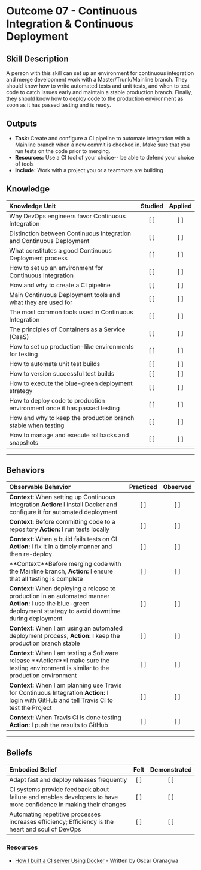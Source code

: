 # Outcome 07 - Continuous Integration & Continuous Deployment

Skill Description
-----------------
A person with this skill can set up an environment for continuous integration and merge development work with a Master/Trunk/Mainline branch. They should know how to write automated tests and unit tests, and when to test code to catch issues early and maintain a stable production branch. Finally, they should know how to deploy code to the production environment as soon as it has passed testing and is ready. 


Outputs
-------
- **Task:** Create and configure a CI pipeline to automate integration with a Mainline branch when a new commit is checked in. Make sure that you run tests on the code prior to merging. 
- **Resources:** Use a CI tool of your choice-- be able to defend your choice of tools
- **Include:** Work with a project you or a teammate are building


## **Knowledge**

| Knowledge Unit   |      Studied      | Applied |
|:-----------------|:-----------------:|:---------:|
| Why DevOps engineers favor Continuous Integration | [ ] | [ ] |
| Distinction between Continuous Integration and Continuous Deployment | [ ] | [ ] |
| What constitutes a good Continuous Deployment process | [ ] | [ ] |
| How to set up an environment for Continuous Integration  | [ ] | [ ] |
| How and why to create a CI pipeline | [ ] | [ ] |
| Main Continuous Deployment tools and what they are used for | [ ] | [ ] |
| The most common tools used in Continuous Integration | [ ] | [ ] |
| The principles of Containers as a Service (CaaS)  | [ ] | [ ] |
| How to set up production-like environments for testing | [ ] | [ ] |
| How to automate unit test builds | [ ] | [ ] |
| How to version successful test builds | [ ] | [ ] |
| How to execute the blue-green deployment strategy | [ ] | [ ] |
| How to deploy code to production environment once it has passed testing | [ ] | [ ] |
| How and why to keep the production branch stable when testing | [ ] | [ ] |
| How to manage and execute rollbacks and snapshots | [ ] | [ ] |


----------------


## **Behaviors**

| Observable Behavior   |      Practiced      | Observed |
|:----------------------|:------------------:|:--------:|
| **Context:** When setting up Continuous Integration **Action:** I install Docker and configure it for automated deployment | [ ] | [ ] |
| **Context:** Before committing code to a repository **Action:** I run tests locally | [ ] | [ ] |
| **Context:** When a build fails tests on CI **Action:** I fix it in a timely manner and then re-deploy | [ ] | [ ] |
| **Context:**Before merging code with the Mainline branch,  **Action:** I ensure that all testing is complete | [ ] | [ ] |
| **Context:** When deploying a release to production in an automated manner **Action:** I use the blue-green deployment strategy to avoid downtime during deployment | [ ] | [ ] |
| **Context:** When I am using an automated deployment process, **Action:** I keep the production branch stable | [ ] | [ ] |
| **Context:** When I am testing a Software release **Action:**I make sure the testing environment is similar to the production environment | [ ] | [ ] |
| **Context:** When I am planning use Travis for Continuous Integration **Action:** I login with GitHub and tell Travis CI to test the Project | [ ] | [ ] |
| **Context:** When Travis CI is done testing **Action:** I push the results to GitHub | [ ] | [ ] |




--------------


## **Beliefs**

| Embodied Belief   |      Felt          | Demonstrated |
|:------------------|:------------------:|:------------:|
| Adapt fast and deploy releases frequently | [ ] | [ ] |
| CI systems provide feedback about failure and enables developers to have more confidence in making their changes | [ ] | [ ] |
| Automating repetitive processes increases efficiency; Efficiency is the heart and soul of DevOps | [ ] | [ ] |


### Resources
- [How I built a CI server Using Docker](https://medium.com/@Oskarr3/sicuro-ci-2f40ba138233) - Written by	Oscar Oranagwa
